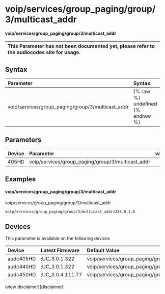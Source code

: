 ﻿---
description: voip/services/group_paging/group/3/multicast_addr
search: false
---

# voip/services/group_paging/group/3/multicast_addr

#### voip/services/group_paging/group/3/multicast_addr


| This Parameter has not been documented yet, please refer to the audiocodes site for usage.  |
| :--- |

## Syntax
| Parameter | Syntax |
| :--- | :--- |
|voip/services/group_paging/group/3/multicast_addr | {% raw %} undefined {% endraw %} |

## Parameters
|Device|Parameter|value|Description|
|:---|:---|:---|:---|
| 405HD | voip/services/group_paging/group/3/multicast_addr |  |  |

## Examples
#### voip/services/group_paging/group/3/multicast_addr

voip/services/group_paging/group/3/multicast_addr

```
voip/services/group_paging/group/3/multicast_addr=224.0.1.0
```

## Devices
This parameter is available on the following devices

| Device | Latest Firmware | Default Value |
|:---|:---|:---|
| audc405HD | ;UC_3.0.1.322 | voip/services/group_paging/group/3/multicast_addr=224.0.1.0 
| audc440HD | ;UC_3.0.1.322 | voip/services/group_paging/group/3/multicast_addr=224.0.1.0 
| audc450HD | ;UC_3.0.4.111.77 | voip/services/group_paging/group/3/multicast_addr=224.0.1.0 

(view disclaimer)[disclaimer]
